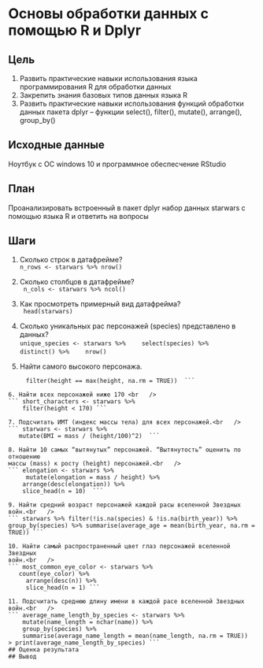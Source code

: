 # Основы обработки данных с помощью R и Dplyr
## Цель
1. Развить практические навыки использования языка программирования R для
обработки данных
2. Закрепить знания базовых типов данных языка R
3. Развить практические навыки использования функций обработки данных пакета
dplyr – функции select(), filter(), mutate(), arrange(), group_by()
## Исходные данные
Ноутбук с ОС windows 10 и программное обеспесчение RStudio
## План
Проанализировать встроенный в пакет dplyr набор данных starwars с помощью
языка R и ответить на вопросы

## Шаги
1. Сколько строк в датафрейме?<br   />
``` n_rows <- starwars %>% nrow() ```

2. Сколько столбцов в датафрейме?<br   />
```  n_cols <- starwars %>% ncol() ```

3. Как просмотреть примерный вид датафрейма?<br   />
``` head(starwars)```

4. Сколько уникальных рас персонажей (species) представлено в данных?<br   />
``` unique_species <- starwars %>% ```
```     select(species) %>% ```
```    distinct() %>% ```
```     nrow() ```

5. Найти самого высокого персонажа.<br   />
``` tallest_character <- starwars %>% 
     filter(height == max(height, na.rm = TRUE))  ```

6. Найти всех персонажей ниже 170 <br   />
``` short_characters <- starwars %>% 
    filter(height < 170) ```

7. Подсчитать ИМТ (индекс массы тела) для всех персонажей.<br   />
``` starwars <- starwars %>%
   mutate(BMI = mass / (height/100)^2)  ```

8. Найти 10 самых “вытянутых” персонажей. “Вытянутость” оценить по отношению 
массы (mass) к росту (height) персонажей.<br   />
``` elongation <- starwars %>% 
     mutate(elongation = mass / height) %>% 
    arrange(desc(elongation)) %>% 
    slice_head(n = 10)  ```

9. Найти средний возраст персонажей каждой расы вселенной Звездных войн.<br   />
``` starwars %>% filter(!is.na(species) & !is.na(birth_year)) %>% group_by(species) %>% summarise(average_age = mean(birth_year, na.rm = TRUE)) ```

10. Найти самый распространенный цвет глаз персонажей вселенной Звездных
войн.<br   />
``` most_common_eye_color <- starwars %>% 
   count(eye_color) %>% 
     arrange(desc(n)) %>% 
     slice_head(n = 1) ```

11. Подсчитать среднюю длину имени в каждой расе вселенной Звездных войн.<br   />
``` average_name_length_by_species <- starwars %>% 
    mutate(name_length = nchar(name)) %>% 
    group_by(species) %>% 
    summarise(average_name_length = mean(name_length, na.rm = TRUE)) 
> print(average_name_length_by_species) ``` 
## Оценка результата
## Вывод
